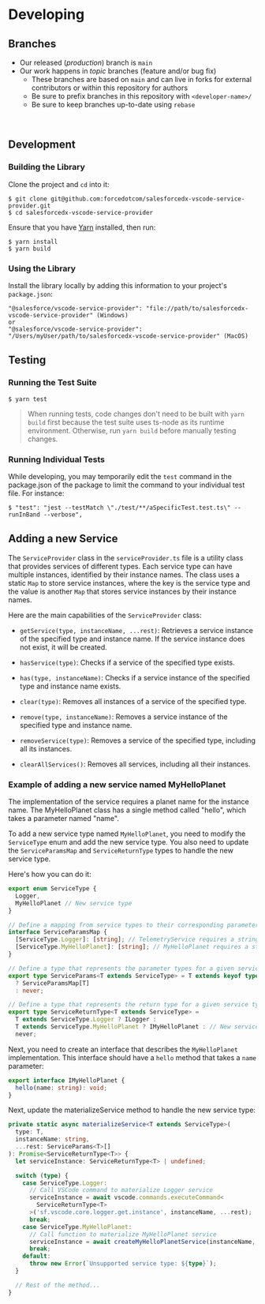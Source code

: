 # Developing

## Branches

- Our released (_production_) branch is `main`
- Our work happens in _topic_ branches (feature and/or bug fix)
  - These branches are based on `main` and can live in forks for external contributors or within this repository for authors
  - Be sure to prefix branches in this repository with `<developer-name>/`
  - Be sure to keep branches up-to-date using `rebase`

<br/>

## Development

### Building the Library
Clone the project and `cd` into it:

```
$ git clone git@github.com:forcedotcom/salesforcedx-vscode-service-provider.git
$ cd salesforcedx-vscode-service-provider
```

Ensure that you have [Yarn](https://yarnpkg.com/) installed, then run:

```
$ yarn install
$ yarn build
```
### Using the Library 

Install the library locally by adding this information to your project's `package.json`:

```
"@salesforce/vscode-service-provider": "file://path/to/salesforcedx-vscode-service-provider" (Windows)
or 
"@salesforce/vscode-service-provider": "/Users/myUser/path/to/salesforcedx-vscode-service-provider" (MacOS)
```


## Testing
### Running the Test Suite

```
$ yarn test
```

> When running tests, code changes don't need to be built with `yarn build` first because the test suite uses ts-node as its runtime environment. Otherwise, run `yarn build` before manually testing changes.

### Running Individual Tests

While developing, you may temporarily edit the `test` command in the package.json of the package to limit the command to your individual test file. For instance:

```
$ "test": "jest --testMatch \"./test/**/aSpecificTest.test.ts\" --runInBand --verbose",
```
## Adding a new Service
The `ServiceProvider` class in the `serviceProvider.ts` file is a utility class that provides services of different types. Each service type can have multiple instances, identified by their instance names. The class uses a static `Map` to store service instances, where the key is the service type and the value is another `Map` that stores service instances by their instance names.

Here are the main capabilities of the `ServiceProvider` class:

- `getService(type, instanceName, ...rest)`: Retrieves a service instance of the specified type and instance name. If the service instance does not exist, it will be created.

- `hasService(type)`: Checks if a service of the specified type exists.

- `has(type, instanceName)`: Checks if a service instance of the specified type and instance name exists.

- `clear(type)`: Removes all instances of a service of the specified type.

- `remove(type, instanceName)`: Removes a service instance of the specified type and instance name.

- `removeService(type)`: Removes a service of the specified type, including all its instances.

- `clearAllServices()`: Removes all services, including all their instances.

### Example of adding a new service named MyHelloPlanet
The implementation of the service requires a planet name for the instance name. 
The MyHelloPlanet class has a single method called "hello", which takes a parameter named "name".

To add a new service type named `MyHelloPlanet`, you need to modify the `ServiceType` enum and add the new service type. 
You also need to update the `ServiceParamsMap` and `ServiceReturnType` types to handle the new service type.

Here's how you can do it:

```typescript
export enum ServiceType {
  Logger,
  MyHelloPlanet // New service type
}

// Define a mapping from service types to their corresponding parameter types
interface ServiceParamsMap {
  [ServiceType.Logger]: [string]; // TelemetryService requires a string parameter
  [ServiceType.MyHelloPlanet]: [string]; // MyHelloPlanet requires a string parameter
}

// Define a type that represents the parameter types for a given service type
export type ServiceParams<T extends ServiceType> = T extends keyof typeof ServiceType
  ? ServiceParamsMap[T]
  : never;

// Define a type that represents the return type for a given service type
export type ServiceReturnType<T extends ServiceType> =
  T extends ServiceType.Logger ? ILogger :
  T extends ServiceType.MyHelloPlanet ? IMyHelloPlanet : // New service return type
  never;
```

Next, you need to create an interface that describes the `MyHelloPlanet` implementation. 
This interface should have a `hello` method that takes a `name` parameter:

```typescript
export interface IMyHelloPlanet {
  hello(name: string): void;
}
```

Next, update the materializeService method to handle the new service type:
```typescript
private static async materializeService<T extends ServiceType>(
  type: T,
  instanceName: string,
  ...rest: ServiceParams<T>[]
): Promise<ServiceReturnType<T>> {
  let serviceInstance: ServiceReturnType<T> | undefined;

  switch (type) {
    case ServiceType.Logger:
      // Call VSCode command to materialize Logger service
      serviceInstance = await vscode.commands.executeCommand<
        ServiceReturnType<T>
      >('sf.vscode.core.logger.get.instance', instanceName, ...rest);
      break;
    case ServiceType.MyHelloPlanet:
      // Call function to materialize MyHelloPlanet service
      serviceInstance = await createMyHelloPlanetService(instanceName, ...rest);
      break;
    default:
      throw new Error(`Unsupported service type: ${type}`);
  }

  // Rest of the method...
}
```

